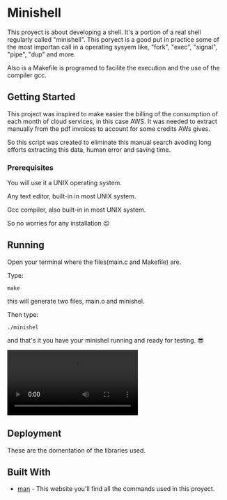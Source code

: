 # Minishell
This proyect is about developing a shell. It's a portion of a real shell regularly called "minishell". This poryect is a good
put in practice some of the most importan call in a operating sysyem like, "fork", "exec", "signal", "pipe", "dup" and more.

Also is a Makefile is programed to facilite the execution and the use of the compiler gcc.



## Getting Started

This project was inspired to make easier the billing of the consumption of each month of cloud services, in this case AWS. 
It was needed to extract manually from the pdf invoices to account for some credits AWs gives.

So this script was created to eliminate this manual search avoding long efforts extracting this data, human error and saving time.

### Prerequisites

You will use it a UNIX operating system.

Any text editor, built-in in most UNIX system.

Gcc compiler, also built-in in most UNIX system.

So no worries for any installation :wink:

## Running

Open your terminal where the files(main.c and Makefile) are.

Type:
```
make
```
this will generate two files, main.o and minishel.

Then type:
```
./minishel
```
and that's it you have your minishel running and ready for testing. :sunglasses:

![](https://github.com/KoolRick/minishell/blob/main/readmeFiles/executingMinishell.mp4?raw=true)




## Deployment

These are the domentation of the libraries used.

## Built With

* [man](https://man7.org/linux/man-pages/dir_all_alphabetic.html) - This website you'll find all the commands used in this proyect.
